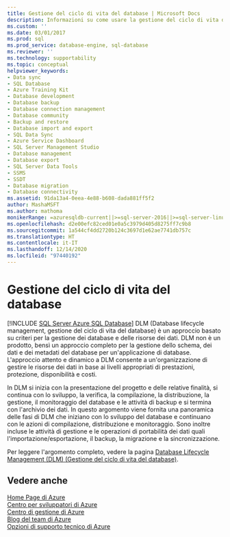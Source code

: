 ```yaml
---
title: Gestione del ciclo di vita del database | Microsoft Docs
description: Informazioni su come usare la gestione del ciclo di vita del database in SQL Server per gestire i database e gli asset di dati a livello di prestazioni, protezione, disponibilità e costi.
ms.custom: ''
ms.date: 03/01/2017
ms.prod: sql
ms.prod_service: database-engine, sql-database
ms.reviewer: ''
ms.technology: supportability
ms.topic: conceptual
helpviewer_keywords:
- Data sync
- SQL Database
- Azure Training Kit
- Database development
- Database backup
- Database connection management
- Database community
- Backup and restore
- Database import and export
- SQL Data Sync
- Azure Service Dashboard
- SQL Server Management Studio
- Database management
- Database export
- SQL Server Data Tools
- SSMS
- SSDT
- Database migration
- Database connectivity
ms.assetid: 91da13a4-0eea-4e88-b608-dada881ff5f2
author: MashaMSFT
ms.author: mathoma
monikerRange: =azuresqldb-current||>=sql-server-2016||>=sql-server-linux-2017||=azuresqldb-mi-current
ms.openlocfilehash: d2e00efc82ced01e0a5c3979d405d8275ff7c9b8
ms.sourcegitcommit: 1a544cf4dd2720b124c3697d1e62ae7741db757c
ms.translationtype: HT
ms.contentlocale: it-IT
ms.lasthandoff: 12/14/2020
ms.locfileid: "97440192"
---
```

# <a name="database-lifecycle-management"></a>Gestione del ciclo di vita del database
[!INCLUDE [SQL Server Azure SQL Database](../includes/applies-to-version/sql-asdb.md)]
  DLM (Database lifecycle management, gestione del ciclo di vita del database) è un approccio basato su criteri per la gestione dei database e delle risorse dei dati. DLM non è un prodotto, bensì un approccio completo per la gestione dello schema, dei dati e dei metadati del database per un'applicazione di database. L'approccio attento e dinamico a DLM consente a un'organizzazione di gestire le risorse dei dati in base ai livelli appropriati di prestazioni, protezione, disponibilità e costi.  
  
 In DLM si inizia con la presentazione del progetto e delle relative finalità, si continua con lo sviluppo, la verifica, la compilazione, la distribuzione, la gestione, il monitoraggio del database e le attività di backup e si termina con l'archivio dei dati. In questo argomento viene fornita una panoramica delle fasi di DLM che iniziano con lo sviluppo del database e continuano con le azioni di compilazione, distribuzione e monitoraggio. Sono inoltre incluse le attività di gestione e le operazioni di portabilità dei dati quali l'importazione/esportazione, il backup, la migrazione e la sincronizzazione.  
  
 Per leggere l'argomento completo, vedere la pagina [Database Lifecycle Management (DLM) (Gestione del ciclo di vita del database)](/previous-versions/sql/sql-server-guides/jj907294(v=sql.110)).  
  
## <a name="see-also"></a>Vedere anche  
 [Home Page di Azure](https://www.windowsazure.com/)   
 [Centro per sviluppatori di Azure](https://www.windowsazure.com/develop/overview/)   
 [Centro di gestione di Azure](https://www.windowsazure.com/manage/overview/)   
 [Blog del team di Azure](https://www.windowsazure.com/community/blog/)   
 [Opzioni di supporto tecnico di Azure](https://www.windowsazure.com/support/contact/)  
  
